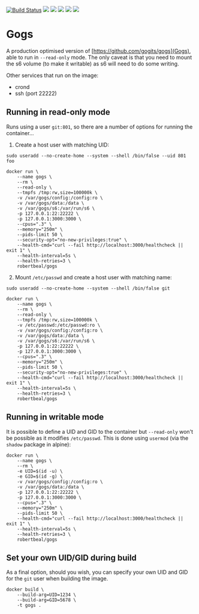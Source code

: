 [![Build Status](https://travis-ci.org/robertbeal/docker-gogs.svg?branch=master)](https://travis-ci.org/robertbeal/gogs)
[![](https://images.microbadger.com/badges/image/robertbeal/gogs.svg)](https://microbadger.com/images/robertbeal/gogs "Get your own image badge on microbadger.com")
[![](https://images.microbadger.com/badges/version/robertbeal/gogs.svg)](https://microbadger.com/images/robertbeal/gogs "Get your own version badge on microbadger.com")
[![](https://img.shields.io/docker/pulls/robertbeal/gogs.svg)](https://hub.docker.com/r/robertbeal/gogs/)
[![](https://img.shields.io/docker/stars/robertbeal/gogs.svg)](https://hub.docker.com/r/robertbeal/gogs/)
[![](https://img.shields.io/docker/automated/robertbeal/gogs.svg)](https://hub.docker.com/r/robertbeal/gogs/)

# Gogs

A production optimised version of [https://github.com/gogits/gogs](Gogs), able to run in `--read-only` mode. The only caveat is that you need to mount the s6 volume (to make it writable) as s6 will need to do some writing.

Other services that run on the image:

* crond
* ssh (port 22222)

## Running in read-only mode

Runs using a user `git:801`, so there are a number of options for running the container...

1. Create a host user with matching UID:

`sudo useradd --no-create-home --system --shell /bin/false --uid 801 foo`

```
docker run \
    --name gogs \
    --rm \
    --read-only \
    --tmpfs /tmp:rw,size=100000k \
    -v /var/gogs/config:/config:ro \
    -v /var/gogs/data:/data \
    -v /var/gogs/s6:/var/run/s6 \
    -p 127.0.0.1:22:22222 \
    -p 127.0.0.1:3000:3000 \
    --cpus=".3" \
    --memory="250m" \
    --pids-limit 50 \
    --security-opt="no-new-privileges:true" \
    --health-cmd="curl --fail http://localhost:3000/healthcheck || exit 1" \
    --health-interval=5s \
    --health-retries=3 \
    robertbeal/gogs
```

2. Mount `/etc/passwd`  and create a host user with matching name:

`sudo useradd --no-create-home --system --shell /bin/false git`

```
docker run \
    --name gogs \
    --rm \
    --read-only \
    --tmpfs /tmp:rw,size=100000k \
    -v /etc/passwd:/etc/passwd:ro \
    -v /var/gogs/config:/config:ro \
    -v /var/gogs/data:/data \
    -v /var/gogs/s6:/var/run/s6 \
    -p 127.0.0.1:22:22222 \
    -p 127.0.0.1:3000:3000 \
    --cpus=".3" \
    --memory="250m" \
    --pids-limit 50 \
    --security-opt="no-new-privileges:true" \
    --health-cmd="curl --fail http://localhost:3000/healthcheck || exit 1" \
    --health-interval=5s \
    --health-retries=3 \
    robertbeal/gogs
```

## Running in writable mode

It is possible to define a UID and GID to the container but `--read-only` won't be possible as it modifies `/etc/passwd`. This is done using `usermod` (via the `shadow` package in alpine):

```
docker run \
    --name gogs \
    --rm \
    -e UID=$(id -u) \
    -e GID=$(id -g) \
    -v /var/gogs/config:/config:ro \
    -v /var/gogs/data:/data \
    -p 127.0.0.1:22:22222 \
    -p 127.0.0.1:3000:3000 \
    --cpus=".3" \
    --memory="250m" \
    --pids-limit 50 \
    --health-cmd="curl --fail http://localhost:3000/healthcheck || exit 1" \
    --health-interval=5s \
    --health-retries=3 \
    robertbeal/gogs
```

## Set your own UID/GID during build

As a final option, should you wish, you can specify your own UID and GID for the `git` user when building the image.

```
docker build \
    --build-arg=UID=1234 \
    --build-arg=GID=5678 \
    -t gogs .
```
